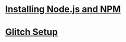 # [Installing Node.js and NPM](https://treehouse.github.io/installation-guides/mac/node-mac.html)


# [Glitch Setup](https://better-panda.glitch.me/)
